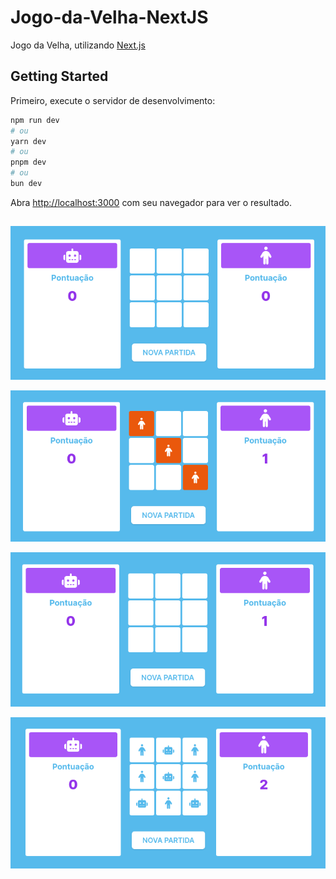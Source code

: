 # Jogo-da-Velha-NextJS

Jogo da Velha, utilizando [Next.js](https://nextjs.org/)

## Getting Started

Primeiro, execute o servidor de desenvolvimento:

```bash
npm run dev
# ou
yarn dev
# ou
pnpm dev
# ou
bun dev
```

Abra [http://localhost:3000](http://localhost:3000) com seu navegador para ver o resultado.

##

![alt text](images-git/image-1.png)

![alt text](images-git/image-2.png)

![alt text](images-git/image.png)

![alt text](images-git/image-3.png)
